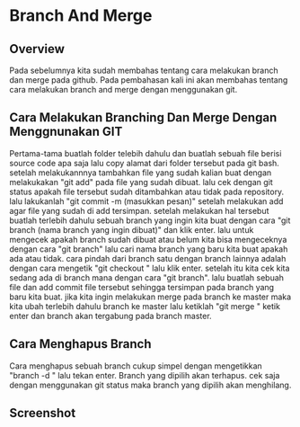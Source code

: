 # Branch And Merge

## Overview

Pada sebelumnya kita sudah membahas tentang cara melakukan branch dan merge pada github.
Pada pembahasan kali ini akan membahas tentang cara melakukan branch and merge dengan menggunakan git.

## Cara Melakukan Branching Dan Merge Dengan Menggnunakan GIT

Pertama-tama buatlah folder telebih dahulu dan buatlah sebuah file berisi source code apa saja lalu copy alamat dari folder tersebut pada git bash.
setelah melakukannnya tambahkan file yang sudah kalian buat dengan melakukakan "git add" pada file yang sudah dibuat.
lalu cek dengan git status apakah file tersebut sudah ditambahkan atau tidak pada repository.
lalu lakukanlah "git commit -m (masukkan pesan)" setelah melakukan add agar file yang sudah di add tersimpan.
setelah melakukan hal tersebut buatlah terlebih dahulu sebuah branch yang ingin kita buat dengan cara "git branch (nama branch yang ingin dibuat)" dan klik enter.
lalu untuk mengecek apakah branch sudah dibuat atau belum kita bisa mengeceknya dengan cara "git branch" lalu cari nama branch yang baru kita buat apakah ada atau tidak.
cara pindah dari branch satu dengan branch lainnya adalah dengan cara mengetik "git checkout <nama branch>" lalu klik enter.
setelah itu kita cek kita sedang ada di branch mana dengan cara "git branch".
lalu buatlah sebuah file dan add commit file tersebut sehingga tersimpan pada branch yang baru kita buat.
jika kita ingin melakukan merge pada branch ke master maka kita ubah terlebih dahulu branch ke master lalu ketiklah "git merge <nama branch yang ingin di merge>" ketik enter dan branch akan tergabung pada branch master.

## Cara Menghapus Branch
Cara menghapus sebuah branch cukup simpel dengan mengetikkan "branch -d <nama branch yang ingin dihapus>" lalu tekan enter.
Branch yang dipilih akan terhapus. cek saja dengan menggunakan git status maka branch yang dipilih akan menghilang.

## Screenshot